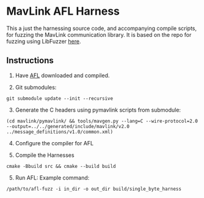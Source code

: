 # MavLink AFL Harness
This a just the harnessing source code, and accompanying compile scripts, for
fuzzing the MavLink communication library. It is based on the repo for fuzzing
using LibFuzzer [here](https://github.com/Auterion/mavlink-fuzz-testing). 

## Instructions

1. Have [AFL](https://github.com/google/AFL) downloaded and compiled.

2. Git submodules:
```
git submodule update --init --recursive
```

3. Generate the C headers using pymavlink scripts from submodule:
```
(cd mavlink/pymavlink/ && tools/mavgen.py --lang=C --wire-protocol=2.0 --output=../../generated/include/mavlink/v2.0 ../message_definitions/v1.0/common.xml)
```

4. Configure the compiler for AFL


5. Compile the Harnesses

```
cmake -Bbuild src && cmake --build build
```

5. Run AFL:
Example command:
```
/path/to/afl-fuzz -i in_dir -o out_dir build/single_byte_harness
```

